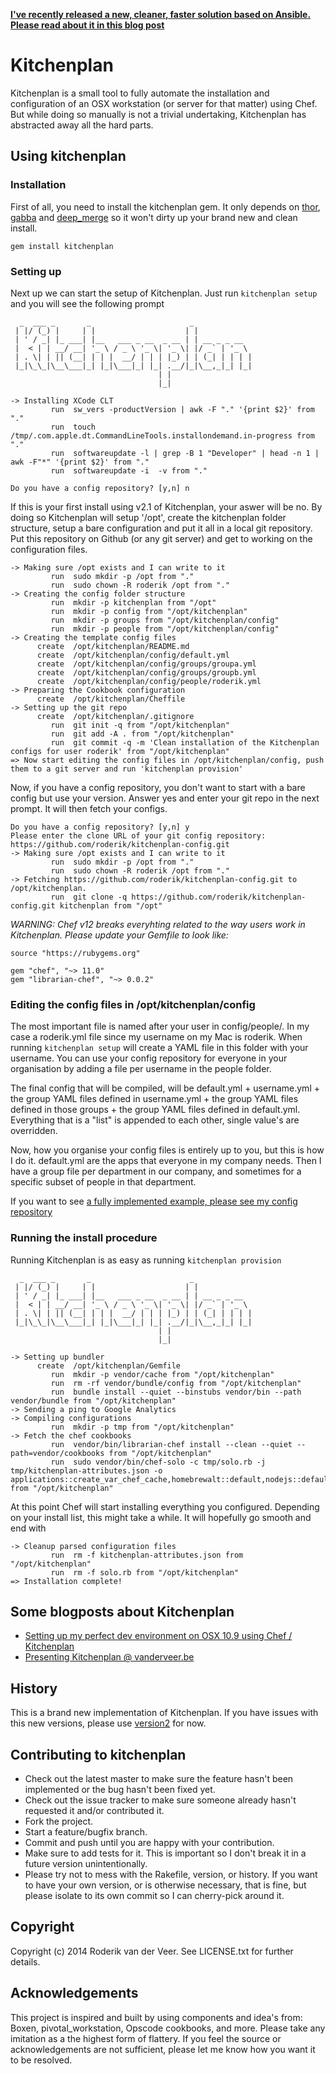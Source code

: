**[I've recently released a new, cleaner, faster solution based on Ansible. Please read about it in this blog post](http://vanderveer.be/2015/09/27/using-ansible-to-automate-osx-installs-via-superlumic.html)**

# Kitchenplan

Kitchenplan is a small tool to fully automate the installation and configuration of an OSX workstation (or server for that matter) using Chef. But while doing so manually is not a trivial undertaking, Kitchenplan has abstracted away all the hard parts.

## Using kitchenplan

### Installation

First of all, you need to install the kitchenplan gem. It only depends on [thor](http://whatisthor.com), [gabba](https://github.com/hybridgroup/gabba) and [deep_merge](https://github.com/danielsdeleo/deep_merge) so it won't dirty up your brand new and clean install.

```
gem install kitchenplan
```

### Setting up

Next up we can start the setup of Kitchenplan. Just run `kitchenplan setup` and you will see the following prompt

```
  _  ___ _       _                      _
 | |/ (_) |     | |                    | |
 | ' / _| |_ ___| |__   ___ _ __  _ __ | | __ _ _ __
 |  < | | __/ __| '_ \ / _ \ '_ \| '_ \| |/ _` | '_ \
 | . \| | || (__| | | |  __/ | | | |_) | | (_| | | | |
 |_|\_\_|\__\___|_| |_|\___|_| |_| .__/|_|\__,_|_| |_|
                                 | |
                                 |_|

-> Installing XCode CLT
         run  sw_vers -productVersion | awk -F "." '{print $2}' from "."
         run  touch /tmp/.com.apple.dt.CommandLineTools.installondemand.in-progress from "."
         run  softwareupdate -l | grep -B 1 "Developer" | head -n 1 | awk -F"*" '{print $2}' from "."
         run  softwareupdate -i  -v from "."

Do you have a config repository? [y,n] n
```

If this is your first install using v2.1 of Kitchenplan, your aswer will be no. By doing so Kitchenplan will setup '/opt', create the kitchenplan folder structure, setup a bare configuration and put it all in a local git repository. Put this repository on Github (or any git server) and get to working on the configuration files.

```
-> Making sure /opt exists and I can write to it
         run  sudo mkdir -p /opt from "."
         run  sudo chown -R roderik /opt from "."
-> Creating the config folder structure
         run  mkdir -p kitchenplan from "/opt"
         run  mkdir -p config from "/opt/kitchenplan"
         run  mkdir -p groups from "/opt/kitchenplan/config"
         run  mkdir -p people from "/opt/kitchenplan/config"
-> Creating the template config files
      create  /opt/kitchenplan/README.md
      create  /opt/kitchenplan/config/default.yml
      create  /opt/kitchenplan/config/groups/groupa.yml
      create  /opt/kitchenplan/config/groups/groupb.yml
      create  /opt/kitchenplan/config/people/roderik.yml
-> Preparing the Cookbook configuration
      create  /opt/kitchenplan/Cheffile
-> Setting up the git repo
      create  /opt/kitchenplan/.gitignore
         run  git init -q from "/opt/kitchenplan"
         run  git add -A . from "/opt/kitchenplan"
         run  git commit -q -m 'Clean installation of the Kitchenplan configs for user roderik' from "/opt/kitchenplan"
=> Now start editing the config files in /opt/kitchenplan/config, push them to a git server and run 'kitchenplan provision'
```

Now, if you have a config repository, you don't want to start with a bare config but use your version. Answer yes and enter your git repo in the next prompt. It will then fetch your configs.

```
Do you have a config repository? [y,n] y
Please enter the clone URL of your git config repository: https://github.com/roderik/kitchenplan-config.git
-> Making sure /opt exists and I can write to it
         run  sudo mkdir -p /opt from "."
         run  sudo chown -R roderik /opt from "."
-> Fetching https://github.com/roderik/kitchenplan-config.git to /opt/kitchenplan.
         run  git clone -q https://github.com/roderik/kitchenplan-config.git kitchenplan from "/opt"
```

*WARNING: Chef v12 breaks everyhting related to the way users work in Kitchenplan. Please update your Gemfile to look like:*

```
source "https://rubygems.org"

gem "chef", "~> 11.0"
gem "librarian-chef", "~> 0.0.2"
```

### Editing the config files in /opt/kitchenplan/config

The most important file is named after your user in config/people/. In my case a roderik.yml file since my username on my Mac is roderik. When running `kitchenplan setup` will create a YAML file in this folder with your username. You can use your config repository for everyone in your organisation by adding a file per username in the people folder.

The final config that will be compiled, will be default.yml + username.yml + the group YAML files defined in username.yml + the group YAML files defined in those groups + the group YAML files defined in default.yml. Everything that is a "list" is appended to each other, single value's are overridden.

Now, how you organise your config files is entirely up to you, but this is how I do it. default.yml are the apps that everyone in my company needs. Then I have a group file per department in our company, and sometimes for a specific subset of people in that department.

If you want to see [a fully implemented example, please see my config repository](https://github.com/roderik/kitchenplan-config)

### Running the install procedure

Running Kitchenplan is as easy as running `kitchenplan provision`

```
  _  ___ _       _                      _
 | |/ (_) |     | |                    | |
 | ' / _| |_ ___| |__   ___ _ __  _ __ | | __ _ _ __
 |  < | | __/ __| '_ \ / _ \ '_ \| '_ \| |/ _` | '_ \
 | . \| | || (__| | | |  __/ | | | |_) | | (_| | | | |
 |_|\_\_|\__\___|_| |_|\___|_| |_| .__/|_|\__,_|_| |_|
                                 | |
                                 |_|

-> Setting up bundler
      create  /opt/kitchenplan/Gemfile
         run  mkdir -p vendor/cache from "/opt/kitchenplan"
         run  rm -rf vendor/bundle/config from "/opt/kitchenplan"
         run  bundle install --quiet --binstubs vendor/bin --path vendor/bundle from "/opt/kitchenplan"
-> Sending a ping to Google Analytics
-> Compiling configurations
         run  mkdir -p tmp from "/opt/kitchenplan"
-> Fetch the chef cookbooks
         run  vendor/bin/librarian-chef install --clean --quiet --path=vendor/cookbooks from "/opt/kitchenplan"
         run  sudo vendor/bin/chef-solo -c tmp/solo.rb -j tmp/kitchenplan-attributes.json -o applications::create_var_chef_cache,homebrewalt::default,nodejs::default,... from "/opt/kitchenplan"
```

At this point Chef will start installing everything you configured. Depending on your install list, this might take a while. It will hopefully go smooth and end with

```
-> Cleanup parsed configuration files
         run  rm -f kitchenplan-attributes.json from "/opt/kitchenplan"
         run  rm -f solo.rb from "/opt/kitchenplan"
=> Installation complete!
```

## Some blogposts about Kitchenplan

* [Setting up my perfect dev environment on OSX 10.9 using Chef / Kitchenplan](http://vanderveer.be/setting-up-my-perfect-dev-environment-on-osx-10-9-using-chef-kitchenplan/)
* [Presenting Kitchenplan @ vanderveer.be](http://vanderveer.be/blog/2013/04/14/presenting-kitchenplan/)

## History

This is a brand new implementation of Kitchenplan. If you have issues with this new versions, please use [version2](https://github.com/kitchenplan/kitchenplan/blob/version2/README.md) for now.

## Contributing to kitchenplan

* Check out the latest master to make sure the feature hasn't been implemented or the bug hasn't been fixed yet.
* Check out the issue tracker to make sure someone already hasn't requested it and/or contributed it.
* Fork the project.
* Start a feature/bugfix branch.
* Commit and push until you are happy with your contribution.
* Make sure to add tests for it. This is important so I don't break it in a future version unintentionally.
* Please try not to mess with the Rakefile, version, or history. If you want to have your own version, or is otherwise necessary, that is fine, but please isolate to its own commit so I can cherry-pick around it.

## Copyright

Copyright (c) 2014 Roderik van der Veer. See LICENSE.txt for further details.

## Acknowledgements

This project is inspired and built by using components and idea's from: Boxen, pivotal_workstation, Opscode cookbooks, and more. Please take any imitation as a the highest form of flattery. If you feel the source or acknowledgements are not sufficient, please let me know how you want it to be resolved.
